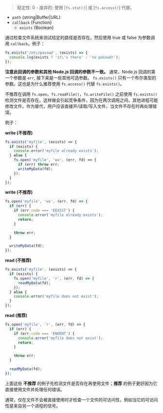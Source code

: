 <!-- YAML
added: v0.0.2
changes:
  - version: v7.6.0
    pr-url: https://github.com/nodejs/node/pull/10739
    description: The `path` parameter can be a WHATWG `URL` object using
                 `file:` protocol. Support is currently still *experimental*.
deprecated: v1.0.0
-->

> 稳定性: 0 - 废弃的: 使用 [`fs.stat()`] 或 [`fs.access()`] 代替。

* `path` {string|Buffer|URL}
* `callback` {Function}
  * `exists` {Boolean}

通过检查文件系统来测试给定的路径是否存在。然后使用 true 或 false 为参数调用 `callback`。例子：

```js
fs.exists('/etc/passwd', (exists) => {
  console.log(exists ? 'it\'s there' : 'no passwd!');
});
```

**注意此回调的参数和其他 Node.js 回调的参数不一致。** 通常，Node.js 回调的第一个参数是 `err`, 接下来是一些其他可选参数。 `fs.exists()` 只有一个布尔类型的参数。这也是为什么推荐使用 `fs.access()` 代替 `fs.exists()`。

不推荐在调用 `fs.open`，`fs.readFile()`，`fs.writeFile()` 之前使用 `fs.exists()` 检测文件是否存在。这样做会引起竞争条件，因为在两次调用之间，其他进程可能修改文件。作为替代，用户应该直接开/读取/写入文件，当文件不存在时再处理错误。

例子：

**write (不推荐)**

```js
fs.exists('myfile', (exists) => {
  if (exists) {
    console.error('myfile already exists');
  } else {
    fs.open('myfile', 'wx', (err, fd) => {
      if (err) throw err;
      writeMyData(fd);
    });
  }
});
```

**write (不推荐)**

```js
fs.open('myfile', 'wx', (err, fd) => {
  if (err) {
    if (err.code === 'EEXIST') {
      console.error('myfile already exists');
      return;
    }

    throw err;
  }

  writeMyData(fd);
});
```

**read (不推荐)**

```js
fs.exists('myfile', (exists) => {
  if (exists) {
    fs.open('myfile', 'r', (err, fd) => {
      readMyData(fd);
    });
  } else {
    console.error('myfile does not exist');
  }
});
```

**read (推荐)**

```js
fs.open('myfile', 'r', (err, fd) => {
  if (err) {
    if (err.code === 'ENOENT') {
      console.error('myfile does not exist');
      return;
    }

    throw err;
  }

  readMyData(fd);
});
```

上面这些 **不推荐** 的例子先检测文件是否存在再使用文件；**推荐** 的例子更好因为它直接使用文件并处理任何错误。

通常，仅在文件不会被直接使用时才检查一个文件的可访问性，例如当它的可访问性是来自另一个进程的信号。

